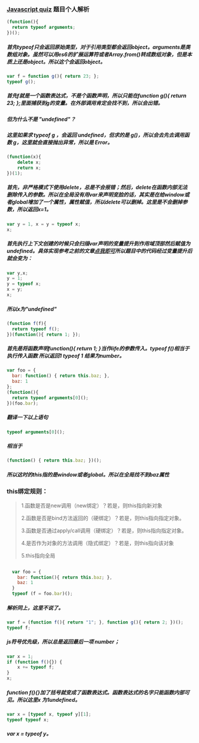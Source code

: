 ### [Javascript quiz](http://perfectionkills.com/javascript-quiz/) 题目个人解析

```js
(function(){
  return typeof arguments;
})();
```
##### 首先typeof只会返回原始类型，对于引用类型都会返回object。arguments是类数组对象。虽然可以用es6的扩展运算符或者Array.from()转成数组对象，但是本质上还是object。所以这个会返回object。

```js
var f = function g(){ return 23; };
typeof g();
```

##### 首先f就是一个函数表达式，不是个函数声明，所以只能在function g(){ return 23; };里面捕获到g的变量。在外部调用肯定会找不到，所以会出错。
##### 但为什么不是 "undefined"？
##### 这里如果求 typeof g ，会返回 undefined，但求的是 g()，所以会去先去调用函数 g，这里就会直接抛出异常，所以是 Error。

```js
(function(x){
	delete x;
	return x;
})(1);
```

##### 首先，非严格模式下使用delete，总是不会报错；然后，delete在函数内部无法删除传入的参数。所以在全局没有用var来声明变脸的话，其实是在给window或者global增加了一个属性，属性赋值，所以delete可以删掉。这里是不会删掉参数，所以返回x=1。

```js
var y = 1, x = y = typeof x;
x;
```

##### 首先执行上下文创建的时候只会扫描var声明的变量提升到作用域顶部然后赋值为undefined。具体实现参考之前的文章[点我即可](https://github.com/ShiTuoCheng/Notes/blob/master/execution.md)所以题目中的代码经过变量提升后就会变为：
```js
var y,x;
y = 1;
y = typeof x;
x = y;
x;
```
##### 所以x为"undefined"

```js
(function f(f){
  return typeof f();
})(function(){ return 1; });
```
##### 首先是将函数声明function(){ return 1; }当作iife的参数传入。typeof f()相当于执行传入函数 所以返回1 typeof 1 结果为number。

```js
var foo = {
  bar: function() { return this.baz; },
  baz: 1
};
(function(){
  return typeof arguments[0]();
})(foo.bar); 
```

##### 翻译一下以上语句
```js
typeof arguments[0]();
```
##### 相当于
```js
(function() { return this.baz; })();
```
##### 所以这时的this指的是window或者global。所以在全局找不到baz属性
### this绑定规则：
> 1.函数是否是new调用（new绑定）？若是，则this指向新对象
> 
> 2.函数是否是bind方法返回的（硬绑定）？若是，则this指向指定对象。
> 
> 3.函数是否通过apply/call调用（硬绑定）？若是，则this指向指定对象。
>
> 4.是否作为对象的方法调用（隐式绑定）？若是，则this指向该对象
>
> 5.this指向全局

```js

  var foo = {
    bar: function(){ return this.baz; },
    baz: 1
  }
  typeof (f = foo.bar)();
```
##### 解析同上，这里不说了。

```js
var f = (function f(){ return "1"; }, function g(){ return 2; })();
typeof f;
```
##### js符号优先级，所以总是返回最后一项 number；

```js
var x = 1;
if (function f(){}) {
	x += typeof f;
}
x;
```
##### function f(){}加了括号就变成了函数表达式。函数表达式的名字只能函数内部可见。所以这里x 为1undefined。

```js
var x = [typeof x, typeof y][1];
typeof typeof x;
```
##### var x = typeof y。 
